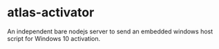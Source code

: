 # atlas-activator

An independent bare nodejs server to send an embedded windows host script for Windows 10 activation.
